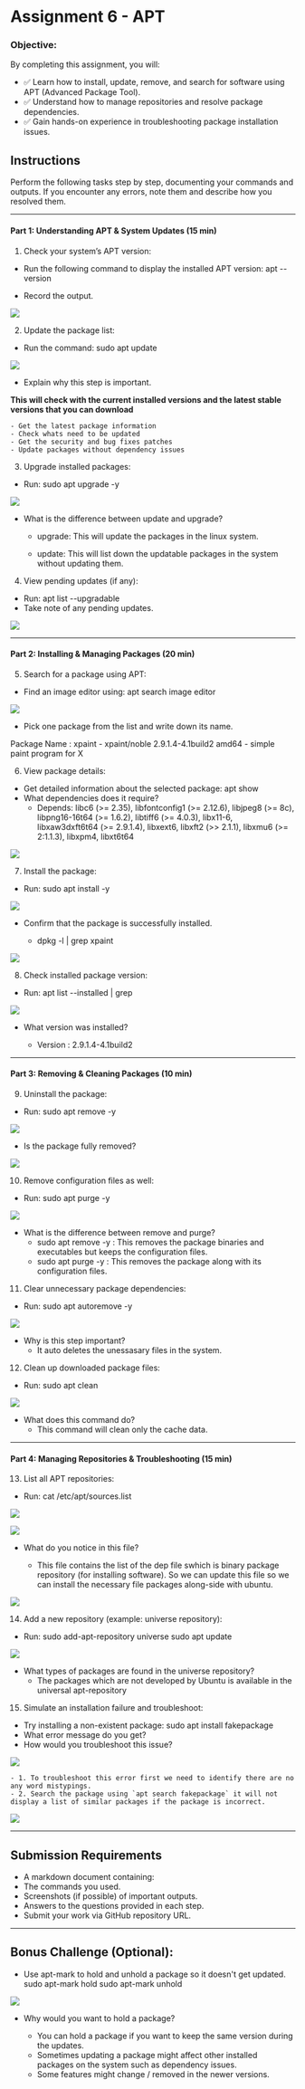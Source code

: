 # Assignment 6 - APT

### Objective:

By completing this assignment, you will:

- ✅ Learn how to install, update, remove, and search for software using APT (Advanced Package Tool).
- ✅ Understand how to manage repositories and resolve package dependencies.
- ✅ Gain hands-on experience in troubleshooting package installation issues.

## Instructions

Perform the following tasks step by step, documenting your commands and outputs. If you encounter any errors, note them and describe how you resolved them.

---

#### Part 1: Understanding APT & System Updates (15 min)

1. Check your system’s APT version:

- Run the following command to display the installed APT version:
  apt --version

- Record the output.

![](./Images/1.png)

2. Update the package list:

- Run the command:
  sudo apt update

![](./Images/2.png)

- Explain why this step is important.

**This will check with the current installed versions and the latest stable versions that you can download**

    - Get the latest package information
    - Check whats need to be updated
    - Get the security and bug fixes patches
    - Update packages without dependency issues

3. Upgrade installed packages:

- Run:
  sudo apt upgrade -y

![](./Images/3.png)

- What is the difference between update and upgrade?

  - upgrade: This will update the packages in the linux system.

  - update: This will list down the updatable packages in the system without updating them.

4. View pending updates (if any):

- Run:
  apt list --upgradable
- Take note of any pending updates.

![](./Images/4.png)

---

#### Part 2: Installing & Managing Packages (20 min)

5. Search for a package using APT:

- Find an image editor using:
  apt search image editor

![](./Images/5.png)

- Pick one package from the list and write down its name.

Package Name : xpaint - xpaint/noble 2.9.1.4-4.1build2 amd64 - simple paint program for X

6. View package details:

- Get detailed information about the selected package:
  apt show <package-name>
- What dependencies does it require?
  - Depends: libc6 (>= 2.35), libfontconfig1 (>= 2.12.6), libjpeg8 (>= 8c), libpng16-16t64 (>= 1.6.2), libtiff6 (>= 4.0.3), libx11-6, libxaw3dxft6t64 (>= 2.9.1.4), libxext6, libxft2 (>> 2.1.1), libxmu6 (>= 2:1.1.3), libxpm4, libxt6t64

![](./Images/6.png)

7. Install the package:

- Run:
  sudo apt install <package-name> -y

![](./Images/7.png)

- Confirm that the package is successfully installed.

  - dpkg -l | grep xpaint

![](./Images/8.png)

8. Check installed package version:

- Run:
  apt list --installed | grep <package-name>

![](./Images/9.png)

- What version was installed?

  - Version : 2.9.1.4-4.1build2

---

#### Part 3: Removing & Cleaning Packages (10 min)

9. Uninstall the package:

- Run:
  sudo apt remove <package-name> -y

![](./Images/10.png)

- Is the package fully removed?

![](./Images/11.png)

10. Remove configuration files as well:

- Run:
  sudo apt purge <package-name> -y

![](./Images/12.png)

- What is the difference between remove and purge?
  - sudo apt remove <package-name> -y : This removes the package binaries and executables but keeps the configuration files.
  - sudo apt purge <package-name> -y : This removes the package along with its configuration files.

11. Clear unnecessary package dependencies:

- Run:
  sudo apt autoremove -y

![](./Images/13.png)

- Why is this step important?
  - It auto deletes the unessasary files in the system.

12. Clean up downloaded package files:

- Run:
  sudo apt clean

![](./Images/14.png)

- What does this command do?
  - This command will clean only the cache data.

---

#### Part 4: Managing Repositories & Troubleshooting (15 min)

13. List all APT repositories:

- Run:
  cat /etc/apt/sources.list

![](./Images/15.png)

![](./Images/16.png)

- What do you notice in this file?

  - This file contains the list of the dep file swhich is binary package repository (for installing software). So we can update this file so we can install the necessary file packages along-side with ubuntu.

![](./Images/17.png)

14. Add a new repository (example: universe repository):

- Run:
  sudo add-apt-repository universe
  sudo apt update

![](./Images/18.png)

- What types of packages are found in the universe repository?
  - The packages which are not developed by Ubuntu is available in the universal apt-repository

15. Simulate an installation failure and troubleshoot:

- Try installing a non-existent package:
  sudo apt install fakepackage
- What error message do you get?
- How would you troubleshoot this issue?

![](./Images/19.png)

    - 1. To troubleshoot this error first we need to identify there are no any word mistypings.
    - 2. Search the package using `apt search fakepackage` it will not display a list of similar packages if the package is incorrect.

![](./Images/20.png)

---

## Submission Requirements

- A markdown document containing:
- The commands you used.
- Screenshots (if possible) of important outputs.
- Answers to the questions provided in each step.
- Submit your work via GitHub repository URL.

---

## Bonus Challenge (Optional):

- Use apt-mark to hold and unhold a package so it doesn't get updated.
  sudo apt-mark hold <package-name>
  sudo apt-mark unhold <package-name>

![](./Images/21.png)

- Why would you want to hold a package?

  - You can hold a package if you want to keep the same version during the updates.
  - Sometimes updating a package might affect other installed packages on the system such as dependency issues.
  - Some features might change / removed in the newer versions.
